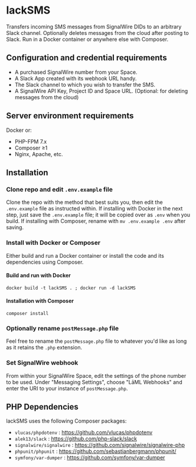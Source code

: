 # lackSMS
Transfers incoming SMS messages from SignalWire DIDs to an arbitrary Slack channel. Optionally deletes messages from the cloud after posting to Slack. Run in a Docker container or anywhere else with Composer.

## Configuration and credential requirements
 - A purchased SignalWire number from your Space.
 - A Slack App created with its webhook URL handy.
 - The Slack channel to which you wish to transfer the SMS.
 - A SignalWire API Key, Project ID and Space URL. (Optional: for deleting messages from the cloud)

## Server environment requirements
Docker or: 
 - PHP-FPM 7.x
 - Composer ≥1
 - Nginx, Apache, etc.

## Installation

### Clone repo and edit `.env.example` file
Clone the repo with the method that best suits you, then edit the `.env.example` file as instructed within. If installing with Docker in the next step, just save the `.env.example` file; it will be copied over as `.env` when you build. If installing with Composer, rename with `mv .env.example .env` after saving.

### Install with Docker or Composer
Either build and run a Docker container or install the code and its dependencies using Composer.

#### Build and run with Docker
`docker build -t lackSMS . ; docker run -d lackSMS`

#### Installation with Composer
`composer install`

### Optionally rename `postMessage.php` file
Feel free to rename the `postMessage.php` file to whatever you'd like as long as it retains the `.php` extension.

### Set SignalWire webhook
From within your SignalWire Space, edit the settings of the phone number to be used. Under "Messaging Settings", choose "LāML Webhooks" and enter the URI to your instance of `postMessage.php`.

## PHP Dependencies
lackSMS uses the following Composer packages:
 - `vlucas/phpdotenv` : https://github.com/vlucas/phpdotenv
 - `alek13/slack` : https://github.com/php-slack/slack
 - `signalwire/signalwire` : https://github.com/signalwire/signalwire-php
 - `phpunit/phpunit` : https://github.com/sebastianbergmann/phpunit/
 - `symfony/var-dumper` : https://github.com/symfony/var-dumper

